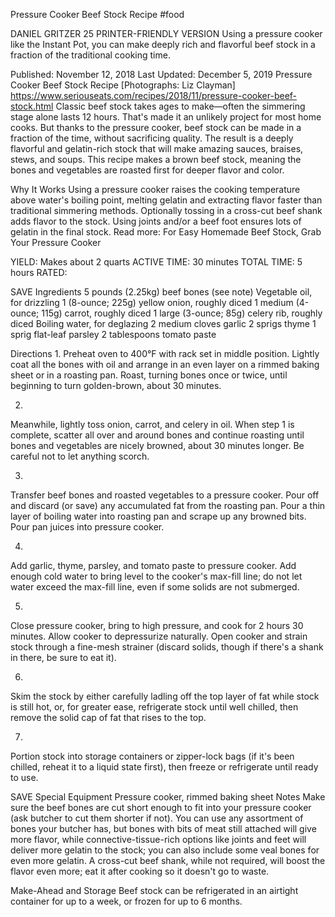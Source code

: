 Pressure Cooker Beef Stock Recipe
#food 

DANIEL GRITZER
25     PRINTER-FRIENDLY VERSION
Using a pressure cooker like the Instant Pot, you can make deeply rich and flavorful beef stock in a fraction of the traditional cooking time.

Published: November 12, 2018 Last Updated: December 5, 2019
Pressure Cooker Beef Stock Recipe
[Photographs: Liz Clayman]
https://www.seriouseats.com/recipes/2018/11/pressure-cooker-beef-stock.html
Classic beef stock takes ages to make—often the simmering stage alone lasts 12 hours. That's made it an unlikely project for most home cooks. But thanks to the pressure cooker, beef stock can be made in a fraction of the time, without sacrificing quality. The result is a deeply flavorful and gelatin-rich stock that will make amazing sauces, braises, stews, and soups. This recipe makes a brown beef stock, meaning the bones and vegetables are roasted first for deeper flavor and color.

Why It Works
Using a pressure cooker raises the cooking temperature above water's boiling point, melting gelatin and extracting flavor faster than traditional simmering methods.
Optionally tossing in a cross-cut beef shank adds flavor to the stock.
Using joints and/or a beef foot ensures lots of gelatin in the final stock.
Read more: For Easy Homemade Beef Stock, Grab Your Pressure Cooker

YIELD:
Makes about 2 quarts
ACTIVE TIME:
30 minutes
TOTAL TIME:
5 hours
RATED:
    
 SAVE
Ingredients
5 pounds (2.25kg) beef bones (see note)
Vegetable oil, for drizzling
1 (8-ounce; 225g) yellow onion, roughly diced
1 medium (4-ounce; 115g) carrot, roughly diced
1 large (3-ounce; 85g) celery rib, roughly diced
Boiling water, for deglazing
2 medium cloves garlic
2 sprigs thyme
1 sprig flat-leaf parsley
2 tablespoons tomato paste

Directions
1.
Preheat oven to 400°F with rack set in middle position. Lightly coat all the bones with oil and arrange in an even layer on a rimmed baking sheet or in a roasting pan. Roast, turning bones once or twice, until beginning to turn golden-brown, about 30 minutes.

2.
Meanwhile, lightly toss onion, carrot, and celery in oil. When step 1 is complete, scatter all over and around bones and continue roasting until bones and vegetables are nicely browned, about 30 minutes longer. Be careful not to let anything scorch.

3.
Transfer beef bones and roasted vegetables to a pressure cooker. Pour off and discard (or save) any accumulated fat from the roasting pan. Pour a thin layer of boiling water into roasting pan and scrape up any browned bits. Pour pan juices into pressure cooker.

4.
Add garlic, thyme, parsley, and tomato paste to pressure cooker. Add enough cold water to bring level to the cooker's max-fill line; do not let water exceed the max-fill line, even if some solids are not submerged.

5.
Close pressure cooker, bring to high pressure, and cook for 2 hours 30 minutes. Allow cooker to depressurize naturally. Open cooker and strain stock through a fine-mesh strainer (discard solids, though if there's a shank in there, be sure to eat it).

6.
Skim the stock by either carefully ladling off the top layer of fat while stock is still hot, or, for greater ease, refrigerate stock until well chilled, then remove the solid cap of fat that rises to the top.

7.
Portion stock into storage containers or zipper-lock bags (if it's been chilled, reheat it to a liquid state first), then freeze or refrigerate until ready to use.

 SAVE
Special Equipment
Pressure cooker, rimmed baking sheet
Notes
Make sure the beef bones are cut short enough to fit into your pressure cooker (ask butcher to cut them shorter if not). You can use any assortment of bones your butcher has, but bones with bits of meat still attached will give more flavor, while connective-tissue-rich options like joints and feet will deliver more gelatin to the stock; you can also include some veal bones for even more gelatin. A cross-cut beef shank, while not required, will boost the flavor even more; eat it after cooking so it doesn't go to waste.

Make-Ahead and Storage
Beef stock can be refrigerated in an airtight container for up to a week, or frozen for up to 6 months.